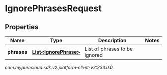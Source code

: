 # IgnorePhrasesRequest


## Properties

| Name | Type | Description | Notes |
| ------------ | ------------- | ------------- | ------------- |
| **phrases** | [**List&lt;IgnorePhrase&gt;**](IgnorePhrase) | List of phrases to be ignored |  |




_com.mypurecloud.sdk.v2:platform-client-v2:233.0.0_
